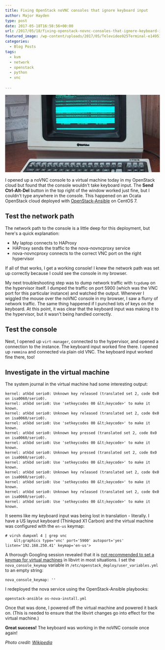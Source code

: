 ```yaml
---
title: Fixing OpenStack noVNC consoles that ignore keyboard input
author: Major Hayden
type: post
date: 2017-05-18T16:58:56+00:00
url: /2017/05/18/fixing-openstack-novnc-consoles-that-ignore-keyboard-input/
featured_image: /wp-content/uploads/2017/05/Televideo925Terminal-e1495126632469.jpg
categories:
  - Blog Posts
tags:
  - kvm
  - network
  - openstack
  - python
  - vnc

---
```

![1]

I opened up a noVNC console to a virtual machine today in my OpenStack cloud but found that the console wouldn't take keyboard input. The **Send Ctrl-Alt-Del** button in the top right of the window worked just fine, but I couldn't type anywhere in the console. This happened on an Ocata OpenStack cloud deployed with [OpenStack-Ansible][2] on CentOS 7.

## Test the network path

The network path to the console is a little deep for this deployment, but here's a quick explanation:

  * My laptop connects to HAProxy
  * HAProxy sends the traffic to the nova-novncproxy service
  * nova-novncproxy connects to the correct VNC port on the right hypervisor

If all of that works, I get a working console! I knew the network path was set up correctly because I could see the console in my browser.

My next troubleshooting step was to dump network traffic with `tcpdump` on the hypervisor itself. I dumped the traffic on port 5900 (which was the VNC port for this particular instance) and watched the output. Whenever I wiggled the mouse over the noVNC console in my browser, I saw a flurry of network traffic. The same thing happened if I punched lots of keys on the keyboard. At this point, it was clear that the keyboard input was making it to the hypervisor, but it wasn't being handled correctly.

## Test the console

Next, I opened up `virt-manager`, connected to the hypervisor, and opened a connection to the instance. The keyboard input worked fine there. I opened up `remmina` and connected via plain old VNC. The keyboard input worked fine there, too!

## Investigate in the virtual machine

The system journal in the virtual machine had some interesting output:

```
kernel: atkbd serio0: Unknown key released (translated set 2, code 0x0 on isa0060/serio0).
kernel: atkbd serio0: Use 'setkeycodes 00 &lt;keycode>' to make it known.
kernel: atkbd serio0: Unknown key released (translated set 2, code 0x0 on isa0060/serio0).
kernel: atkbd serio0: Use 'setkeycodes 00 &lt;keycode>' to make it known.
kernel: atkbd serio0: Unknown key pressed (translated set 2, code 0x0 on isa0060/serio0).
kernel: atkbd serio0: Use 'setkeycodes 00 &lt;keycode>' to make it known.
kernel: atkbd serio0: Unknown key pressed (translated set 2, code 0x0 on isa0060/serio0).
kernel: atkbd serio0: Use 'setkeycodes 00 &lt;keycode>' to make it known.
kernel: atkbd serio0: Unknown key released (translated set 2, code 0x0 on isa0060/serio0).
kernel: atkbd serio0: Use 'setkeycodes 00 &lt;keycode>' to make it known.
kernel: atkbd serio0: Unknown key released (translated set 2, code 0x0 on isa0060/serio0).
kernel: atkbd serio0: Use 'setkeycodes 00 &lt;keycode>' to make it known.
```


It seems like my keyboard input was being lost in translation - literally. I have a US layout keyboard (Thinkpad X1 Carbon) and the virtual machine was configured with the `en-us` keymap:

```
# virsh dumpxml 4 | grep vnc
    &lt;graphics type='vnc' port='5900' autoport='yes' listen='192.168.250.41' keymap='en-us'>
```


A thorough Googling session revealed that it is [not recommended to set a keymap for virtual machines][3] in libvirt in most situations. I set the `nova_console_keymap` variable in `/etc/openstack_deploy/user_variables.yml` to an empty string:

```
nova_console_keymap: ''
```


I redeployed the nova service using the OpenStack-Ansible playbooks:

```
openstack-ansible os-nova-install.yml
```


Once that was done, I powered off the virtual machine and powered it back on. (This is needed to ensure that the libvirt changes go into effect for the virtual machine.)

**Great success!** The keyboard was working in the noVNC console once again!

_Photo credit: [Wikipedia][4]_

 [1]: /wp-content/uploads/2017/05/Televideo925Terminal-e1495126632469.jpg
 [2]: https://github.com/openstack/openstack-ansible
 [3]: https://github.com/novnc/noVNC/issues/666#issuecomment-248303186
 [4]: https://commons.wikimedia.org/wiki/File:Televideo925Terminal.jpg
